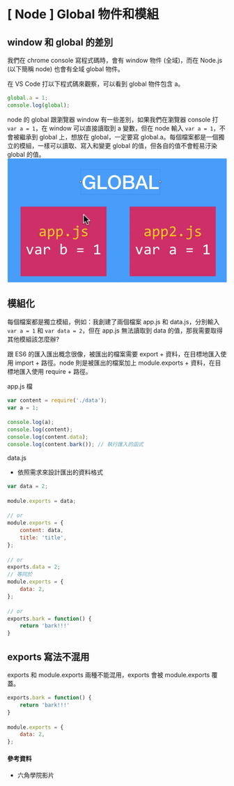 # \[ Node ] Global 物件和模組

## window 和 global 的差別
我們在 chrome console 寫程式碼時，會有 window 物件 (全域)，而在 Node.js (以下簡稱 node) 也會有全域 global 物件。

在 VS Code 打以下程式碼來觀察，可以看到 global 物件包含 a。
```js
global.a = 1;
console.log(global);​
```

node 的 global 跟瀏覽器 window 有一些差別，如果我們在瀏覽器 console 打 `var a = 1`，在 window 可以直接讀取到 a 變數，但在 node 輸入 `var a = 1`，不會被繼承到 global 上，想放在 global，一定要寫 global.a。每個檔案都是一個獨立的模組，一樣可以讀取、寫入和變更 global 的值，但各自的值不會輕易汙染 global 的值。
![alt text](./img/image-2.png)


## 模組化
每個檔案都是獨立模組，例如：我創建了兩個檔案 app.js 和 data.js，分別輸入 `var a = 1` 和 `var data = 2`，但在 app.js 無法讀取到 data 的值，那我需要取得其他模組該怎麼辦?

跟 ES6 的匯入匯出概念很像，被匯出的檔案需要 export + 資料，在目標地匯入使用 import + 路徑。node 則是被匯出的檔案加上 module.exports + 資料，在目標地匯入使用 require + 路徑。

app.js 檔
```js
var content = require('./data');
var a = 1;

console.log(a);
console.log(content);
console.log(content.data);
console.log(content.bark()); // 執行匯入的函式
```

data.js
* 依照需求來設計匯出的資料格式
```js
var data = 2;

module.exports = data;

// or 
module.exports = {
	content: data,
	title: 'title',
};

// or 
exports.data = 2;
// 等同於
module.exports = {
	data: 2,
};

// or​ 
exports.bark = function() {
	return 'bark!!!'
}​
```

## exports 寫法不混用
exports 和 module.exports 兩種不能混用，exports 會被 module.exports 覆蓋。
```js
exports.bark = function() {
	return 'bark!!!'
}

module.exports = {
	data: 2,
};
```

#### 參考資料
* 六角學院影片